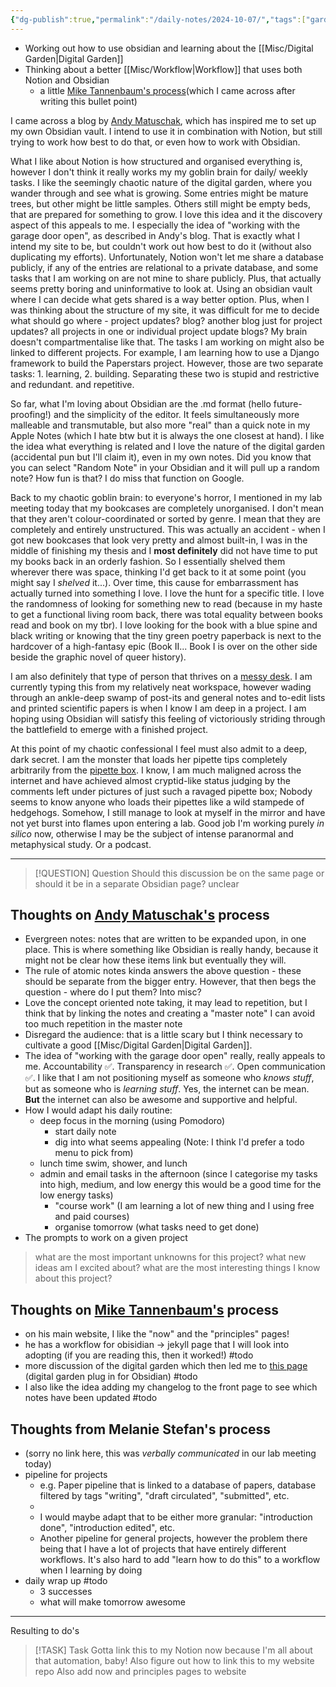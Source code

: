 ```yaml
---
{"dg-publish":true,"permalink":"/daily-notes/2024-10-07/","tags":["gardenEntry"]}
---
```



- Working out how to use obsidian and learning about the [[Misc/Digital Garden\|Digital Garden]]
- Thinking about a better [[Misc/Workflow\|Workflow]] that uses both Notion and Obsidian 
	- a little [Mike Tannenbaum's process](https://refinedmind.co/digital-garden)(which I came across after writing this bullet point)

I came across a blog by [Andy Matuschak](https://notes.andymatuschak.org/About_these_notes), which has inspired me to set up my own Obsidian vault. I intend to use it in combination with Notion, but still trying to work how best to do that, or even how to work with Obsidian.

What I like about Notion is how structured and organised everything is, however I don't think it really works my my goblin brain for daily/ weekly tasks. I like the seemingly chaotic nature of the digital garden, where you wander through and see what is growing. Some entries might be mature trees, but other might be little samples. Others still might be empty beds, that are prepared for something to grow. I love this idea and it the discovery aspect of this appeals to me. I especially the idea of "working with the garage door open", as described in Andy's blog. That is exactly what I intend my site to be, but couldn't work out how best to do it (without also duplicating my efforts). Unfortunately, Notion won't let me share a database publicly, if any of the entries are relational to a private database, and some tasks that I am working on are not mine to share publicly. Plus, that actually seems pretty boring and uninformative to look at. Using an obsidian vault where I can decide what gets shared is a way better option. Plus, when I was thinking about the structure of my site, it was difficult for me to decide what should go where - project updates? blog? another blog just for project updates? all projects in one or individual project update blogs? My brain doesn't compartmentalise like that. The tasks I am working on might also be linked to different projects. For example, I am learning how to use a Django framework to build the Paperstars project. However, those are two separate tasks: 1. learning, 2. building. Separating these two is stupid and restrictive and redundant. and repetitive. 

So far, what I'm loving about Obsidian are the .md format (hello future-proofing!) and the simplicity of the editor. It feels simultaneously more malleable and transmutable, but also more "real" than a quick note in my Apple Notes (which I hate btw but it is always the one closest at hand). I like the idea what everything is related and I love the nature of the digital garden (accidental pun but I'll claim it), even in my own notes. Did you know that you can select "Random Note" in your Obsidian and it will pull up a random note? How fun is that? I do miss that function on Google.

Back to my chaotic goblin brain: to everyone's horror, I mentioned in my lab meeting today that my bookcases are completely unorganised. I don't mean that they aren't colour-coordinated or sorted by genre. I mean that they are completely and entirely unstructured. This was actually an accident - when I got new bookcases that look very pretty and almost built-in, I was in the middle of finishing my thesis and I **most definitely** did not have time to put my books back in an orderly fashion. So I essentially shelved them wherever there was space, thinking I'd get back to it at some point (you might say I *shelved* it...). Over time, this cause for embarrassment has actually turned into something I love. I love the hunt for a specific title. I love the randomness of looking for something new to read (because in my haste to get a functional living room back, there was total equality between books read and book on my tbr). I love looking for the book with a blue spine and black writing or knowing that the tiny green poetry paperback is next to the hardcover of a high-fantasy epic (Book II... Book I is over on the other side beside the graphic novel of queer history).

I am also definitely that type of person that thrives on a [messy desk](https://www.psychologicalscience.org/news/releases/tidy-desk-or-messy-desk-each-has-its-benefits.html). I am currently typing this from my relatively neat workspace, however wading through an ankle-deep swamp of post-its and general notes and to-edit lists and printed scientific papers is when I know I am deep in a project. I am hoping using Obsidian will satisfy this feeling of victoriously striding through the battlefield to emerge with a finished project.

At this point of my chaotic confessional I feel must also admit to a deep, dark secret. I am the monster that loads her pipette tips completely arbitrarily from the [pipette box](https://www.reddit.com/r/labrats/comments/15s56ke/chaotic_things_in_the_lab/). I know, I am much maligned across the internet and have achieved almost cryptid-like status judging by the comments left under pictures of just such a ravaged pipette box; Nobody seems to know anyone who loads their pipettes like a wild stampede of hedgehogs. Somehow, I still manage to look at myself in the mirror and have not yet burst into flames upon entering a lab. Good job I'm working purely *in silico* now, otherwise I may be the subject of intense paranormal and metaphysical study. Or a podcast.


___

> [!QUESTION] Question
> Should this discussion be on the same page or should it be in a separate Obsidian page? unclear

## Thoughts on [Andy Matuschak's](https://notes.andymatuschak.org/About_these_notes) process 
- Evergreen notes: notes that are written to be expanded upon, in one place. This is where something like Obsidian is really handy, because it might not be clear how these items link but eventually they will. 
- The rule of atomic notes kinda answers the above question - these should be separate from the bigger entry. However, that then begs the question - where do I put them? Into misc?
- Love the concept oriented note taking, it may lead to repetition, but I think that by linking the notes and creating a "master note" I can avoid too much repetition in the master note
- Disregard the audience: that is a little scary but I think necessary to cultivate a good [[Misc/Digital Garden\|Digital Garden]].
- The idea of "working with the garage door open" really, really appeals to me. Accountability ✅. Transparency in research ✅. Open communication ✅. I like that I am not positioning myself as someone who *knows stuff*, but as someone who is *learning stuff*. Yes, the internet can be mean. **But** the internet can also be awesome and supportive and helpful. 
- How I would adapt his daily routine: 
	- deep focus in the morning (using Pomodoro) 
		- start daily note
		- dig into what seems appealing (Note: I think I'd prefer a todo menu to pick from)
	- lunch time swim, shower, and lunch
	- admin and email tasks in the afternoon (since I categorise my tasks into high, medium, and low energy this would be a good time for the low energy tasks)
		- "course work" (I am learning a lot of new thing and I using free and paid courses)
		- organise tomorrow (what tasks need to get done)
- The prompts to work on a given project
> what are the most important unknowns for this project?
> what new ideas am I excited about?
> what are the most interesting things I know about this project?

## Thoughts on [Mike Tannenbaum's](https://refinedmind.co/digital-garden) process
- on his main website, I like the "now" and the "principles" pages!
- he has a workflow for obisidian -> jekyll page that I will look into adopting (if you are reading this, then it worked!) #todo
- more discussion of the digital garden which then led me to [this page](https://dg-docs.ole.dev/advanced/adding-custom-components/) (digital garden plug in for Obsidian) #todo 
- I also like the idea adding my changelog to the front page to see which notes have been updated #todo 

## Thoughts from Melanie Stefan's process 
- (sorry no link here, this was *verbally communicated* in our lab meeting today)
- pipeline for projects
	- e.g. Paper pipeline that is linked to a database of papers, database filtered by tags "writing", "draft circulated", "submitted", etc.
	- 
	- I would maybe adapt that to be either more granular: "introduction done", "introduction edited", etc.
	- Another pipeline for general projects, however the problem there being that I have a lot of projects that have entirely different workflows. It's also hard to add "learn how to do this" to a workflow when I learning by doing
- daily wrap up #todo 
	- 3 successes
	- what will make tomorrow awesome


___
Resulting to do's

> [!TASK] Task
> Gotta link this to my Notion now because I'm all about that automation, baby!
>Also figure out how to link this to my website repo
>Also add now and principles pages to website


